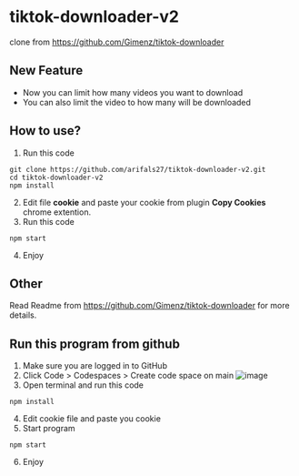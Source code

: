 # tiktok-downloader-v2
clone from https://github.com/Gimenz/tiktok-downloader

## New Feature
- Now you can limit how many videos you want to download
- You can also limit the video to how many will be downloaded

## How to use?
1. Run this code
```
git clone https://github.com/arifals27/tiktok-downloader-v2.git
cd tiktok-downloader-v2
npm install
```
2. Edit file **cookie** and paste your cookie from plugin **Copy Cookies** chrome extention.
3. Run this code
```
npm start
```
4. Enjoy

## Other
Read Readme from https://github.com/Gimenz/tiktok-downloader for more details.

## Run this program from github
1. Make sure you are logged in to GitHub
2. Click Code > Codespaces > Create code space on main
![image](https://user-images.githubusercontent.com/54830824/203767600-918c2f20-6870-4887-9996-7aa1676c7534.png)
3. Open terminal and run this code
```
npm install
```
4. Edit cookie file and paste you cookie
5. Start program
```
npm start
```
6. Enjoy
